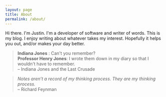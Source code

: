 ```yaml
---
layout: page
title: About
permalink: /about/
---
```


Hi there. I'm Justin. I'm a developer of software and writer of words. This is my blog. I enjoy writing about whatever takes my interest. Hopefully it helps you out, and/or makes your day better.

> **Indiana Jones** : Can't you remember?  
> **Professor Henry Jones**: I wrote them down in my diary so that I wouldn't have to remember.  
> – Indiana Jones and the Last Crusade

> _Notes aren’t a record of my thinking process. They are my thinking process._  
> – Richard Feynman
